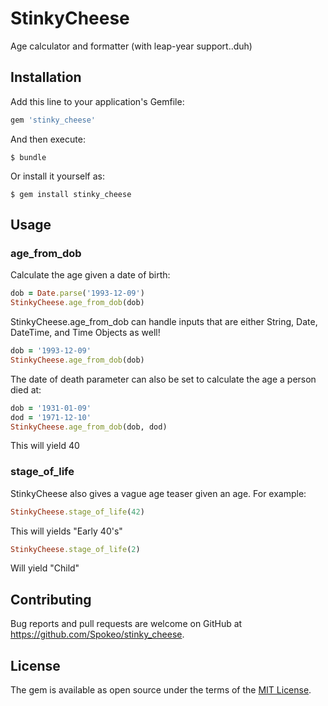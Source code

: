 # StinkyCheese

Age calculator and formatter (with leap-year support..duh)

## Installation

Add this line to your application's Gemfile:

```ruby
gem 'stinky_cheese'
```

And then execute:

    $ bundle

Or install it yourself as:

    $ gem install stinky_cheese

## Usage

### age_from_dob

Calculate the age given a date of birth:

```ruby
dob = Date.parse('1993-12-09')
StinkyCheese.age_from_dob(dob)
```

StinkyCheese.age_from_dob can handle inputs that are either String, Date, DateTime, and Time Objects as well!
```ruby
dob = '1993-12-09'
StinkyCheese.age_from_dob(dob)
```

The date of death parameter can also be set to calculate the age a person died at:

```ruby
dob = '1931-01-09'
dod = '1971-12-10'
StinkyCheese.age_from_dob(dob, dod)
```
This will yield 40

### stage_of_life

StinkyCheese also gives a vague age teaser given an age. For example:

```ruby
StinkyCheese.stage_of_life(42)
```

This will yields "Early 40's"

```ruby
StinkyCheese.stage_of_life(2)
```

Will yield "Child"

## Contributing

Bug reports and pull requests are welcome on GitHub at https://github.com/Spokeo/stinky_cheese.


## License

The gem is available as open source under the terms of the [MIT License](http://opensource.org/licenses/MIT).

